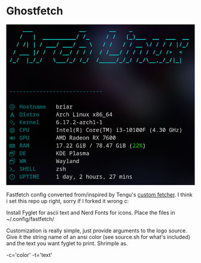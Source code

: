 # Ghostfetch

<img src="fetch.png">

Fastfetch config converted from/inspired by Tengu's [custom fetcher](https://github.com/Tengu42x/fetcher). I think i set this repo up right, sorry if I forked it wrong c:

Install Fyglet for ascii text and Nerd Fonts for icons. Place the files in ~/.config/fastfetch/

Customization is really simple, just provide arguments to the logo source. Give it the string name of an ansi color (see source.sh for what's included) and the text you want fyglet to print. Shrimple as.

-c='color'
-t='text'
